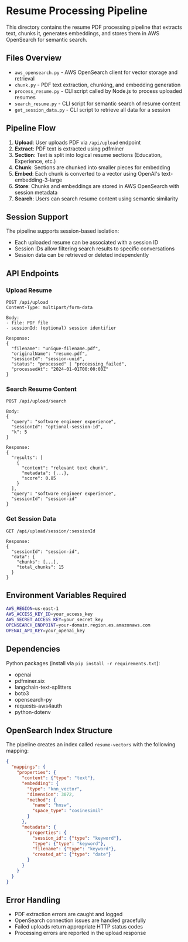 # Resume Processing Pipeline

This directory contains the resume PDF processing pipeline that extracts text, chunks it, generates embeddings, and stores them in AWS OpenSearch for semantic search.

## Files Overview

- `aws_opensearch.py` - AWS OpenSearch client for vector storage and retrieval
- `chunk.py` - PDF text extraction, chunking, and embedding generation
- `process_resume.py` - CLI script called by Node.js to process uploaded resumes
- `search_resume.py` - CLI script for semantic search of resume content
- `get_session_data.py` - CLI script to retrieve all data for a session

## Pipeline Flow

1. **Upload**: User uploads PDF via `/api/upload` endpoint
2. **Extract**: PDF text is extracted using pdfminer
3. **Section**: Text is split into logical resume sections (Education, Experience, etc.)
4. **Chunk**: Sections are chunked into smaller pieces for embedding
5. **Embed**: Each chunk is converted to a vector using OpenAI's text-embedding-3-large
6. **Store**: Chunks and embeddings are stored in AWS OpenSearch with session metadata
7. **Search**: Users can search resume content using semantic similarity

## Session Support

The pipeline supports session-based isolation:
- Each uploaded resume can be associated with a session ID
- Session IDs allow filtering search results to specific conversations
- Session data can be retrieved or deleted independently

## API Endpoints

### Upload Resume
```
POST /api/upload
Content-Type: multipart/form-data

Body:
- file: PDF file
- sessionId: (optional) session identifier

Response:
{
  "filename": "unique-filename.pdf",
  "originalName": "resume.pdf",
  "sessionId": "session-uuid",
  "status": "processed" | "processing_failed",
  "processedAt": "2024-01-01T00:00:00Z"
}
```

### Search Resume Content
```
POST /api/upload/search

Body:
{
  "query": "software engineer experience",
  "sessionId": "optional-session-id",
  "k": 5
}

Response:
{
  "results": [
    {
      "content": "relevant text chunk",
      "metadata": {...},
      "score": 0.85
    }
  ],
  "query": "software engineer experience",
  "sessionId": "session-id"
}
```

### Get Session Data
```
GET /api/upload/session/:sessionId

Response:
{
  "sessionId": "session-id",
  "data": {
    "chunks": [...],
    "total_chunks": 15
  }
}
```

## Environment Variables Required

```bash
AWS_REGION=us-east-1
AWS_ACCESS_KEY_ID=your_access_key
AWS_SECRET_ACCESS_KEY=your_secret_key
OPENSEARCH_ENDPOINT=your-domain.region.es.amazonaws.com
OPENAI_API_KEY=your_openai_key
```

## Dependencies

Python packages (install via `pip install -r requirements.txt`):
- openai
- pdfminer.six
- langchain-text-splitters
- boto3
- opensearch-py
- requests-aws4auth
- python-dotenv

## OpenSearch Index Structure

The pipeline creates an index called `resume-vectors` with the following mapping:

```json
{
  "mappings": {
    "properties": {
      "content": {"type": "text"},
      "embedding": {
        "type": "knn_vector",
        "dimension": 3072,
        "method": {
          "name": "hnsw",
          "space_type": "cosinesimil"
        }
      },
      "metadata": {
        "properties": {
          "session_id": {"type": "keyword"},
          "type": {"type": "keyword"},
          "filename": {"type": "keyword"},
          "created_at": {"type": "date"}
        }
      }
    }
  }
}
```

## Error Handling

- PDF extraction errors are caught and logged
- OpenSearch connection issues are handled gracefully
- Failed uploads return appropriate HTTP status codes
- Processing errors are reported in the upload response